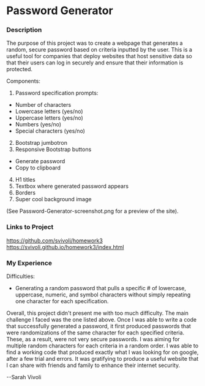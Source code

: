 # Password Generator

### Description

The purpose of this project was to create a webpage that generates a random, secure password based on criteria inputted by the user. This is a useful tool for companies that deploy websites that host sensitive data so that their users can log in securely and ensure that their information is protected.

Components:
1. Password specification prompts:
  - Number of characters
  - Lowercase letters (yes/no)
  - Uppercase letters (yes/no)
  - Numbers (yes/no)
  - Special characters (yes/no)
2. Bootstrap jumbotron 
3. Responsive Bootstrap buttons
  - Generate password
  - Copy to clipboard
4. H1 titles
5. Textbox where generated password appears
6. Borders
7. Super cool background image

(See Password-Generator-screenshot.png for a preview of the site).

### Links to Project

https://github.com/svivoli/homework3
https://svivoli.github.io/homework3/index.html

### My Experience

Difficulties:
* Generating a random password that pulls a specific # of lowercase, uppercase, numeric, and symbol characters without simply repeating one character for each specification.

Overall, this project didn't present me with too much difficulty. The main challenge I faced was the one listed above. Once I was able to write a code that successfully generated a password, it first produced passwords that were randomizations of the same character for each specified criteria. These, as a result, were not very secure passwords. I was aiming for multiple random characters for each criteria in a random order. I was able to find a working code that produced exactly what I was looking for on google, after a few trial and errors. It was gratifying to produce a useful website that I can share with friends and family to enhance their internet security.

--Sarah Vivoli
  
